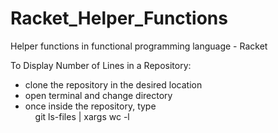 # Racket_Helper_Functions
Helper functions in functional programming language - Racket


To Display Number of Lines in a Repository:
- clone the repository in the desired location
- open terminal and change directory
- once inside the repository, type <br />
&nbsp;&nbsp;&nbsp;&nbsp;git ls-files | xargs wc -l